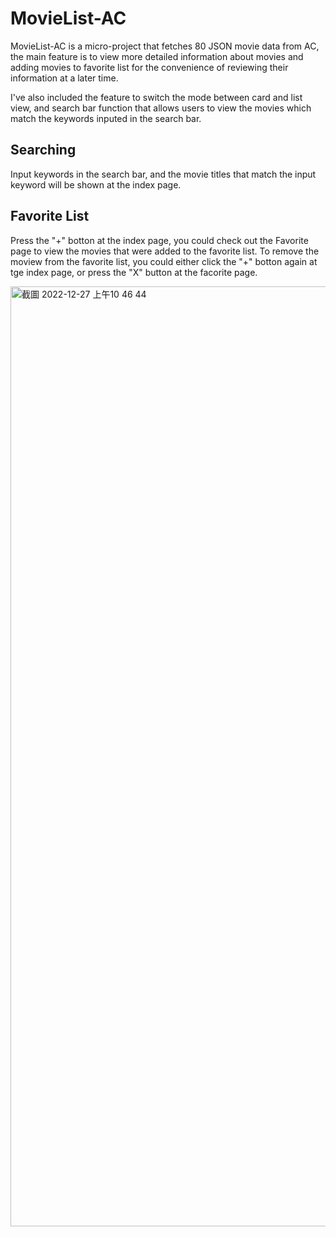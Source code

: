 # MovieList-AC

MovieList-AC is a micro-project that fetches 80 JSON movie data from AC, the main feature is to view more detailed information about movies and 
adding movies to favorite list for the convenience of reviewing their information at a later time. 

I've also included the feature to switch the mode between card and list view, and search bar function that allows users to view the movies which match
the keywords inputed in the search bar.

## Searching
Input keywords in the search bar, and the movie titles that match the input keyword will be shown at the index page.

## Favorite List
Press the "+" botton at the index page, you could check out the Favorite page to view the movies that were added to the favorite list. To remove the moview from the favorite list, you could either click the "+" botton again at tge index page, or press the "X" button at the facorite page.

<img width="1504" alt="截圖 2022-12-27 上午10 46 44" src="https://user-images.githubusercontent.com/121414639/209603116-07c90dc5-fec8-48ff-ba6d-d8a9a2a440e7.png">
